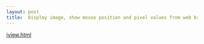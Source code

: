 ```yaml
---
layout: post
title:  Display image, show mouse position and pixel values from web browser 
---
```


[iview.html](iview.html)


